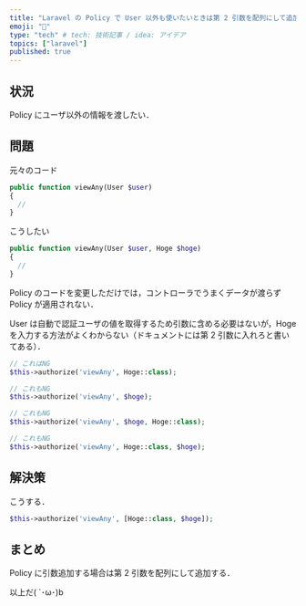 ```yaml
---
title: "Laravel の Policy で User 以外も使いたいときは第 2 引数を配列にして追加する"
emoji: "🐘"
type: "tech" # tech: 技術記事 / idea: アイデア
topics: ["laravel"]
published: true
---
```


## 状況

Policy にユーザ以外の情報を渡したい．

## 問題

元々のコード

```php
public function viewAny(User $user)
{
  //
}
```

こうしたい

```php
public function viewAny(User $user, Hoge $hoge)
{
  //
}
```

Policy のコードを変更しただけでは，コントローラでうまくデータが渡らず Policy が適用されない．

User は自動で認証ユーザの値を取得するため引数に含める必要はないが，Hoge を入力する方法がよくわからない（ドキュメントには第 2 引数に入れろと書いてある）．

```php
// これはNG
$this->authorize('viewAny', Hoge::class);

// これもNG
$this->authorize('viewAny', $hoge);

// これもNG
$this->authorize('viewAny', $hoge, Hoge::class);

// これもNG
$this->authorize('viewAny', Hoge::class, $hoge);
```

## 解決策

こうする．

```php
$this->authorize('viewAny', [Hoge::class, $hoge]);
```

## まとめ

Policy に引数追加する場合は第 2 引数を配列にして追加する．

以上だ( `･ω･)b
